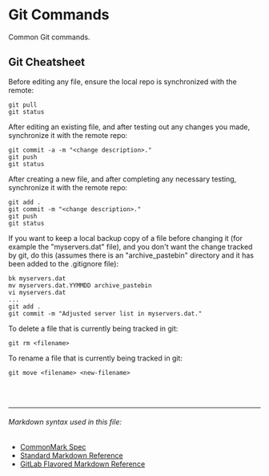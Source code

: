 # Git Commands

Common Git commands.

Git Cheatsheet
------------------------
Before editing any file, ensure the local repo is synchronized with the remote:

~~~
git pull
git status
~~~

After editing an existing file, and after testing out any changes you made,
synchronize it with the remote repo:

~~~
git commit -a -m "<change description>."
git push
git status
~~~

After creating a new file, and after completing any necessary testing, synchronize
it with the remote repo:

~~~
git add .
git commit -m "<change description>."
git push
git status
~~~

If you want to keep a local backup copy of a file before changing it (for example
the "myservers.dat" file), and you don't want the change tracked by git, do
this (assumes there is an "archive_pastebin" directory and it has been added to
the .gitignore file):

~~~
bk myservers.dat
mv myservers.dat.YYMMDD archive_pastebin
vi myservers.dat
...
git add .
git commit -m "Adjusted server list in myservers.dat."
~~~

To delete a file that is currently being tracked in git:

~~~
git rm <filename>
~~~

To rename a file that is currently being tracked in git:

~~~
git move <filename> <new-filename>
~~~

<br><br>
__________
###### Markdown syntax used in this file:
* [CommonMark Spec](https://spec.commonmark.org/0.30/)
* [Standard Markdown Reference](https://daringfireball.net/projects/markdown/syntax)
* [GitLab Flavored Markdown Reference](https://docs.gitlab.com/ee/user/markdown.html)

